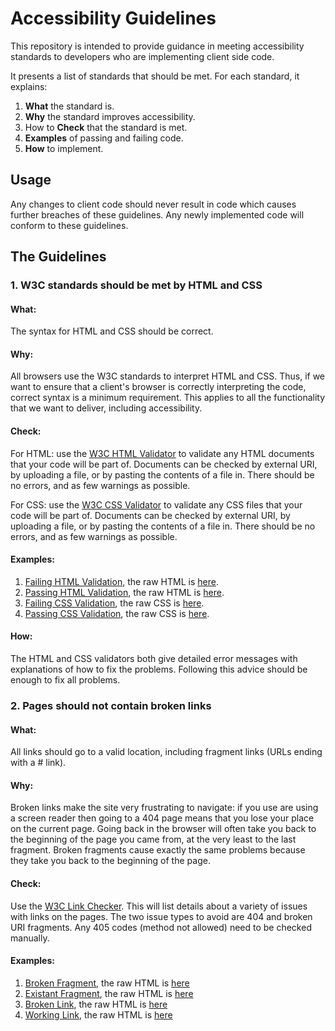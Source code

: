 # Accessibility Guidelines

This repository is intended to provide guidance in meeting accessibility standards to developers who are implementing 
client side code.

It presents a list of standards that should be met. For each standard, it explains:

1. **What** the standard is.
2. **Why** the standard improves accessibility.
3. How to **Check** that the standard is met.
4. **Examples** of passing and failing code.
5. **How** to implement.


## Usage

Any changes to client code should never result in code which causes further breaches of these guidelines.
Any newly implemented code will conform to these guidelines.


## The Guidelines

### 1. W3C standards should be met by HTML and CSS

#### What:

The syntax for HTML and CSS should be correct.


#### Why:

All browsers use the W3C standards to interpret HTML and CSS. Thus, if we want to ensure that a client's browser
is correctly interpreting the code, correct syntax is a minimum requirement. This applies to all the functionality
that we want to deliver, including accessibility.
  
  
#### Check:

For HTML: use the [W3C HTML Validator] to validate any HTML documents that your code will be part of. Documents can be 
checked by external URI, by uploading a file, or by pasting the contents of a file in. There should be no errors, and
as few warnings as possible.

For CSS: use the [W3C CSS Validator] to validate any CSS files that your code will be part of. Documents can be checked
 by external URI, by uploading a file, or by pasting the contents of a file in. There should be no errors, and as few
 warnings as possible.
 
 
#### Examples: 
 
1. [Failing HTML Validation], the raw HTML is [here][Failing HTML].
1. [Passing HTML Validation], the raw HTML is [here][Passing HTML].
1. [Failing CSS Validation], the raw CSS is [here][Failing CSS].
1. [Passing CSS Validation], the raw CSS is [here][Passing CSS].


#### How:

The HTML and CSS validators both give detailed error messages with explanations of how to fix the problems. Following
this advice should be enough to fix all problems.



### 2. Pages should not contain broken links

#### What:

All links should go to a valid location, including fragment links (URLs ending with a # link).


#### Why: 

Broken links make the site very frustrating to navigate: if you use are using a screen reader then going to a 404 page 
means that you lose your place on the current page. Going back in the browser will often take you back to the 
beginning of the page you came from, at the very least to the last fragment. Broken fragments cause exactly the same
problems because they take you back to the beginning of the page.


#### Check:

Use the [W3C Link Checker]. This will list details about a variety of issues with links on the pages. The two issue
types to avoid are 404 and broken URI fragments. Any 405 codes (method not allowed) need to be checked manually.
 

#### Examples:

1. [Broken Fragment], the raw HTML is [here][Broken Fragment HTML]
1. [Existant Fragment], the raw HTML is [here][Existant Fragment]
1. [Broken Link], the raw HTML is [here][Broken Link HTML]
1. [Working Link], the raw HTML is [here][Working Link HTML]


<!-- REFERENCES -->
<!-- ======================================================================== -->
<!--                            VALIDATION                                    -->
<!-- ======================================================================== -->
[W3C HTML Validator]: http://validator.w3.org/
[W3C CSS Validator]: http://jigsaw.w3.org/css-validator/
[Failing HTML Validation]: http://validator.w3.org/check?uri=http%3A%2F%2Fandybry.github.io%2Faccessibility-guidelines%2Fexamples%2FW3C%2520standards%2520should%2520be%2520met%2520by%2520HTML%2520and%2520CSS%2Ffailing.html&charset=%28detect+automatically%29&doctype=Inline&group=0
[Failing HTML]: https://raw.githubusercontent.com/andybry/accessibility-guidelines/gh-pages/examples/W3C%20standards%20should%20be%20met%20by%20HTML%20and%20CSS/failing.html
[Passing HTML Validation]: http://validator.w3.org/check?uri=http%3A%2F%2Fandybry.github.io%2Faccessibility-guidelines%2Fexamples%2FW3C%2520standards%2520should%2520be%2520met%2520by%2520HTML%2520and%2520CSS%2Fpassing.html&charset=%28detect+automatically%29&doctype=Inline&group=0
[Passing HTML]: https://raw.githubusercontent.com/andybry/accessibility-guidelines/gh-pages/examples/W3C%20standards%20should%20be%20met%20by%20HTML%20and%20CSS/passing.html
[Failing CSS Validation]: http://jigsaw.w3.org/css-validator/validator?uri=http%3A%2F%2Fandybry.github.io%2Faccessibility-guidelines%2Fexamples%2FW3C%2520standards%2520should%2520be%2520met%2520by%2520HTML%2520and%2520CSS%2Ffailing.css&profile=css3&usermedium=all&warning=1&vextwarning=&lang=en
[Failing CSS]: http://andybry.github.io/accessibility-guidelines/examples/W3C%20standards%20should%20be%20met%20by%20HTML%20and%20CSS/failing.css
[Passing CSS Validation]: http://jigsaw.w3.org/css-validator/validator?uri=http%3A%2F%2Fandybry.github.io%2Faccessibility-guidelines%2Fexamples%2FW3C%2520standards%2520should%2520be%2520met%2520by%2520HTML%2520and%2520CSS%2Fpassing.css&profile=css3&usermedium=all&warning=1&vextwarning=&lang=en
[Passing CSS]: http://andybry.github.io/accessibility-guidelines/examples/W3C%20standards%20should%20be%20met%20by%20HTML%20and%20CSS/passing.css

<!-- ======================================================================== -->
<!--                            BROKEN LINKS                                  -->
<!-- ======================================================================== -->
[W3C Link Checker]: http://validator.w3.org/checklink
[Broken Fragment]: http://validator.w3.org/checklink?uri=http%3A%2F%2Fwww.arbryant101.com%2Faccessibility-guidelines%2Fexamples%2FPages%2520should%2520not%2520contain%2520broken%2520links%2Fbroken_fragment.html&hide_type=all&depth=&check=Check
[Broken Fragment HTML]: https://raw.githubusercontent.com/andybry/accessibility-guidelines/gh-pages/examples/Pages%20should%20not%20contain%20broken%20links/broken_fragment.html
[Existant Fragment]: http://validator.w3.org/checklink?uri=http%3A%2F%2Fwww.arbryant101.com%2Faccessibility-guidelines%2Fexamples%2FPages%2520should%2520not%2520contain%2520broken%2520links%2Fexistant_fragment.html&hide_type=all&depth=&check=Check 
[Existant Fragment HTML]: https://raw.githubusercontent.com/andybry/accessibility-guidelines/gh-pages/examples/Pages%20should%20not%20contain%20broken%20links/existant_fragment.html
[Broken Link]: http://validator.w3.org/checklink?uri=http%3A%2F%2Fwww.arbryant101.com%2Faccessibility-guidelines%2Fexamples%2FPages%2520should%2520not%2520contain%2520broken%2520links%2Fbroken_link.html&hide_type=all&depth=&check=Check
[Broken Link HTML]: https://raw.githubusercontent.com/andybry/accessibility-guidelines/gh-pages/examples/Pages%20should%20not%20contain%20broken%20links/broken_link.html
[Working Link]: http://validator.w3.org/checklink?uri=http%3A%2F%2Fwww.arbryant101.com%2Faccessibility-guidelines%2Fexamples%2FPages%2520should%2520not%2520contain%2520broken%2520links%2Fworking_link.html&hide_type=all&depth=&check=Check 
[Working Link HTML]: https://raw.githubusercontent.com/andybry/accessibility-guidelines/gh-pages/examples/Pages%20should%20not%20contain%20broken%20links/working_link.html 
 

